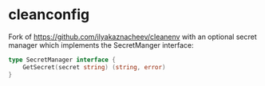 # cleanconfig

Fork of https://github.com/ilyakaznacheev/cleanenv with an optional secret manager which implements the SecretManger interface:

```go
type SecretManager interface {
	GetSecret(secret string) (string, error)
}
```
